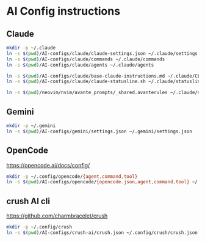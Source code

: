 # AI Config instructions

## Claude

```bash
mkdir -p ~/.claude
ln -s $(pwd)/AI-configs/claude/claude-settings.json ~/.claude/settings.json
ln -s $(pwd)/AI-configs/claude/commands ~/.claude/commands
ln -s $(pwd)/AI-configs/claude/agents ~/.claude/agents

ln -s $(pwd)/AI-configs/claude/base-claude-instructions.md ~/.claude/CLAUDE.md
ln -s $(pwd)/AI-configs/claude/claude-statusline.sh ~/.claude/statusline.sh

ln -s $(pwd)/neovim/nvim/avante_prompts/_shared.avanterules ~/.claude/shared.md
```

## Gemini

```bash
mkdir -p ~/.gemini
ln -s $(pwd)/AI-configs/gemini/settings.json ~/.gemini/settings.json
```

## OpenCode

https://opencode.ai/docs/config/

```bash
mkdir -p ~/.config/opencode/{agent,command,tool}
ln -s $(pwd)/AI-configs/opencode/{opencode.json,agent,command,tool} ~/.config/opencode/
```

## crush AI cli

https://github.com/charmbracelet/crush

```bash
mkdir -p ~/.config/crush
ln -s $(pwd)/AI-configs/crush-ai/crush.json ~/.config/crush/crush.json
```

